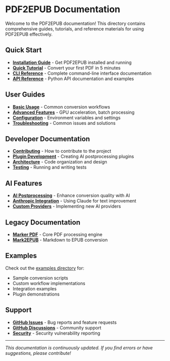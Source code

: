 # PDF2EPUB Documentation

Welcome to the PDF2EPUB documentation! This directory contains comprehensive guides, tutorials, and reference materials for using PDF2EPUB effectively.

## Quick Start

- **[Installation Guide](installation.md)** - Get PDF2EPUB installed and running
- **[Quick Tutorial](tutorial.md)** - Convert your first PDF in 5 minutes
- **[CLI Reference](cli.md)** - Complete command-line interface documentation
- **[API Reference](api.md)** - Python API documentation and examples

## User Guides

- **[Basic Usage](guides/basic-usage.md)** - Common conversion workflows
- **[Advanced Features](guides/advanced-features.md)** - GPU acceleration, batch processing
- **[Configuration](guides/configuration.md)** - Environment variables and settings
- **[Troubleshooting](guides/troubleshooting.md)** - Common issues and solutions

## Developer Documentation

- **[Contributing](../CONTRIBUTING.md)** - How to contribute to the project
- **[Plugin Development](developers/plugins.md)** - Creating AI postprocessing plugins
- **[Architecture](developers/architecture.md)** - Code organization and design
- **[Testing](developers/testing.md)** - Running and writing tests

## AI Features

- **[AI Postprocessing](ai/overview.md)** - Enhance conversion quality with AI
- **[Anthropic Integration](ai/anthropic.md)** - Using Claude for text improvement
- **[Custom Providers](ai/custom-providers.md)** - Implementing new AI providers

## Legacy Documentation

- **[Marker PDF](marker/marker_README.md)** - Core PDF processing engine
- **[Mark2EPUB](marker/mark2epub_README.md)** - Markdown to EPUB conversion

## Examples

Check out the [examples directory](examples/) for:

- Sample conversion scripts
- Custom workflow implementations
- Integration examples
- Plugin demonstrations

## Support

- **[GitHub Issues](https://github.com/porfanid/pdf2epub/issues)** - Bug reports and feature requests
- **[GitHub Discussions](https://github.com/porfanid/pdf2epub/discussions)** - Community support
- **[Security](../SECURITY.md)** - Security vulnerability reporting

---

*This documentation is continuously updated. If you find errors or have suggestions, please contribute!*